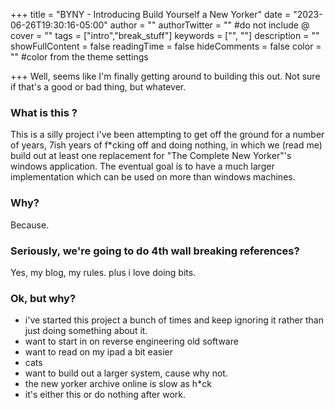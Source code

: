 +++
title = "BYNY - Introducing Build Yourself a New Yorker"
date = "2023-06-26T19:30:16-05:00"
author = ""
authorTwitter = "" #do not include @
cover = ""
tags = ["intro","break_stuff"]
keywords = ["", ""]
description = ""
showFullContent = false
readingTime = false
hideComments = false
color = "" #color from the theme settings

+++
Well, seems like I'm finally getting around to building this out. Not sure if that's a good or bad thing, but whatever. 


### What is this ? 

This is a silly project i've been attempting to get off the ground for a number of years, 7ish years of f*cking off and doing nothing, in which we (read me) build out at least one replacement for "The Complete New Yorker"'s windows application. The eventual goal is to have a much larger implementation which can be used on more than windows machines. 

### Why?

Because.

### Seriously, we're going to do 4th wall breaking references? 

Yes, my blog, my rules. plus i love doing bits. 

### Ok, but why? 

- i've started this project a bunch of times and keep ignoring it rather than just doing something about it. 
- want to start in on reverse engineering old software
- want to read on my ipad a bit easier 
- cats
- want to build out a larger system, cause why not.
- the new yorker archive online is slow as h*ck
- it's either this or do nothing after work. 